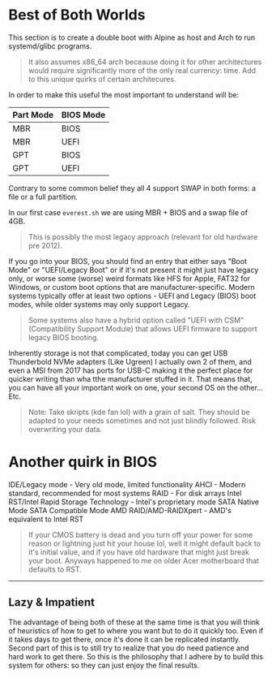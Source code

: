# Best of Both Worlds

This section is to create a double boot with Alpine as host and Arch to run systemd/glibc programs.
> It also assumes x86_64 arch beceause doing it for other architectures would require significantly more of the only real currency: time.
> Add to this unique quirks of certain architecures.

In order to make this useful the most important to understand will be:

| Part Mode | BIOS Mode |
|----------|-------------|
| MBR | BIOS |
| MBR | UEFI |
| GPT | BIOS |
| GPT | UEFI |

Contrary to some common belief they all 4 support SWAP in both forms: a file or a full partition. 

In our first case `everest.sh` we are using MBR + BIOS and a swap file of 4GB. 
> This is possibly the most legacy approach (relevant for old hardware pre 2012).

If you go into your BIOS, you should find an entry that either says "Boot Mode" or "UEFI/Legacy Boot" or if it's not present it might just have legacy only, or worse some (worse) weird formats like HFS for Apple, FAT32 for Windows, or custom boot options that are manufacturer-specific. Modern systems typically offer at least two options - UEFI and Legacy (BIOS) boot modes, while older systems may only support Legacy.

> Some systems also have a hybrid option called "UEFI with CSM" (Compatibility Support Module) that allows UEFI firmware to support legacy BIOS booting.

Inherently storage is not that complicated, today you can get USB Thunderbold NVMe adapters (Like Ugreen) I actually own 2 of them, and even a MSI from 2017 has ports for USB-C making it the perfect place for quicker writing than wha tthe manufacturer stuffed in it. 
That means that, you can have all your important work on one, your second OS on the other... Etc. 
> Note: Take skripts (kde fan lol) with a grain of salt. They should be adapted to your needs sometimes and not just blindly followed. Risk overwriting your data.

# Another quirk in BIOS

IDE/Legacy mode - Very old mode, limited functionality
AHCI - Modern standard, recommended for most systems
RAID - For disk arrays
Intel RST/Intel Rapid Storage Technology - Intel's proprietary mode
SATA Native Mode
SATA Compatible Mode
AMD RAID/AMD-RAIDXpert - AMD's equivalent to Intel RST

> If your CMOS battery is dead and you turn off your power for some reason or lightning just hit your house lol, well it might default back to it's initial value, and if you have old hardware that might just break your boot. Anyways happened to me on older Acer motherboard that defaults to RST.

----

## Lazy & Impatient

The advantage of being both of these at the same time is that you will think of heuristics of how to get to where you want but to do it quickly too. Even if it takes days to get there, once it's done it can be replicated instantly. 
Second part of this is to still try to realize that you do need patience and hard work to get there. So this is the philosophy that I adhere by to build this system for others: so they can just enjoy the final results. 


 

